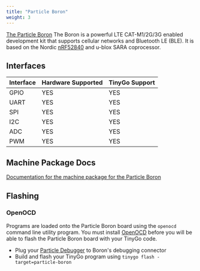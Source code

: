 ```yaml
---
title: "Particle Boron"
weight: 3
---
```


[The Particle Boron](https://docs.particle.io/datasheets/cellular/boron-datasheet/) The Boron is a powerful LTE CAT-M1/2G/3G enabled development kit that supports cellular networks and Bluetooth LE (BLE). It is based on the Nordic [nRF52840](https://www.nordicsemi.com/eng/Products/nRF52840) and u-blox SARA coprocessor.

## Interfaces

| Interface | Hardware Supported | TinyGo Support |
| --------- | ------------- | ----- |
| GPIO      | YES | YES |
| UART      | YES | YES |
| SPI      | YES | YES |
| I2C      | YES | YES |
| ADC      | YES | YES |
| PWM      | YES | YES |

## Machine Package Docs

[Documentation for the machine package for the Particle Boron](../machine/particle-boron)

## Flashing

### OpenOCD

Programs are loaded onto the Particle Boron board using the `openocd` command line utility program. You must install [OpenOCD](http://openocd.org/) before you will be able to flash the Particle Boron board with your TinyGo code.

- Plug your [Particle Debugger](https://store.particle.io/collections/accessories/products/particle-debugger) to Boron's debugging connector
- Build and flash your TinyGo program using `tinygo flash -target=particle-boron`
